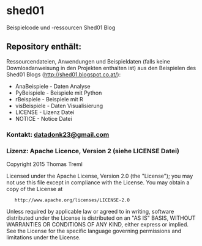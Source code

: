 shed01
======

Beispielcode und -ressourcen Shed01 Blog

## Repository enthält:
Ressourcendateien, Anwendungen und Beispieldaten (falls keine Downloadanweisung in den Projekten enthalten ist) aus den Beispielen des Shed01 Blogs (http://shed01.blogspot.co.at/):
* AnaBeispiele - Daten Analyse
* PyBeispiele - Beispiele mit Python
* rBeispiele - Beispiele mit R
* visBeispiele - Daten Visualisierung
* LICENSE - Lizenz Datei
* NOTICE - Notice Datei

### Kontakt: datadonk23@gmail.com

### Lizenz: Apache Licence, Version 2 (siehe LICENSE Datei)
Copyright 2015 Thomas Treml

   Licensed under the Apache License, Version 2.0 (the "License");
   you may not use this file except in compliance with the License.
   You may obtain a copy of the License at

       http://www.apache.org/licenses/LICENSE-2.0

   Unless required by applicable law or agreed to in writing, software
   distributed under the License is distributed on an "AS IS" BASIS,
   WITHOUT WARRANTIES OR CONDITIONS OF ANY KIND, either express or implied.
   See the License for the specific language governing permissions and
   limitations under the License.
